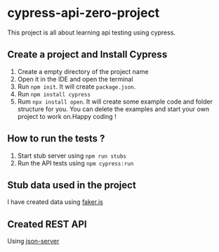 # cypress-api-zero-project

This project is all about learning api testing using cypress.

## Create a project and Install Cypress
   
  1. Create a empty directory of the project name
  2. Open it in the IDE and open the terminal
  3. Run `npm init`. It will create `package.json`.
  4. Run `npm install cypress`
  5. Rum `npx install open`. It will create some example code and folder structure for you. You can delete the examples and start your own project to work on.Happy coding !

## How to run the tests ?

   1. Start stub server using `npm run stubs`
   2. Run the API tests using `npm cypress:run`
   
## Stub data used in the project
   I have created data using [faker.js](https://www.npmjs.com/package/faker)

## Created REST API
   Using [json-server](https://www.npmjs.com/package/json-server)
   

